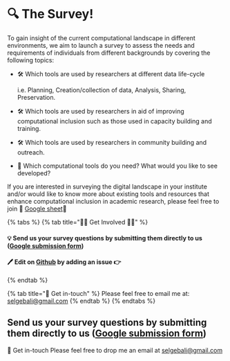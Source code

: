 # 🔍 The Survey!

To gain insight of the current computational landscape in different environments, we aim to launch a survey to assess the needs and requirements of individuals from different backgrounds by covering the following topics:

* 🛠 Which tools are used by researchers at different data life-cycle

  i.e. Planning, Creation/collection of data, Analysis, Sharing, Preservation.

* 🛠 Which tools are used by researchers in aid of improving computational inclusion such as those used in capacity building and training.
* 🛠 Which tools are used by researchers in community building and outreach. 
* 📎 Which computational tools do you need? What would you like to see developed?

If you are interested in surveying the digital landscape in your institute and/or would like to know more about existing tools and resources that enhance computational inclusion in academic research, please feel free to join 👏 [Google sheet](https://docs.google.com/spreadsheets/d/1S1Xcghi2Y7RqUCHcv6RTHtQogcSJVDb160SWDjnOcys/edit?usp=sharing)👏

{% tabs %}
{% tab title="✋🏻 Get Involved 🤚🏻" %}
#### 💡 Send us your survey questions by submitting them directly to us \([Google submission form](https://docs.google.com/spreadsheets/d/1S1Xcghi2Y7RqUCHcv6RTHtQogcSJVDb160SWDjnOcys/edit#gid=0)\) <a id="send-us-your-survey-questions-by-submitting-them-directly-to-us-google-submission-form"></a>

#### 🖊 Edit on [Github](https://github.com/selgebali/OpenCider/issues/new/choose) by adding an issue 👉  <a id="send-us-your-survey-questions-by-submitting-them-directly-to-us-google-submission-form"></a>
{% endtab %}

{% tab title="📩 Get in-touch" %}
Please feel free to email me at: [selgebali@gmail.com](mailto:selgebali@gmail.com)
{% endtab %}
{% endtabs %}





## Send us your survey questions by submitting them directly to us \([Google submission form](https://docs.google.com/spreadsheets/d/1S1Xcghi2Y7RqUCHcv6RTHtQogcSJVDb160SWDjnOcys/edit#gid=0)\)

📩 Get in-touch Please feel free to drop me an email at [selgebali@gmail.com](mailto:selgebali@gmail.com)

